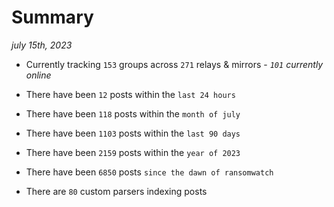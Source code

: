 
# Summary
_july 15th, 2023_

- Currently tracking `153` groups across `271` relays & mirrors - _`101` currently online_

- There have been `12` posts within the `last 24 hours`

- There have been `118` posts within the `month of july`

- There have been `1103` posts within the `last 90 days`

- There have been `2159` posts within the `year of 2023`

- There have been `6850` posts `since the dawn of ransomwatch`

- There are `80` custom parsers indexing posts
